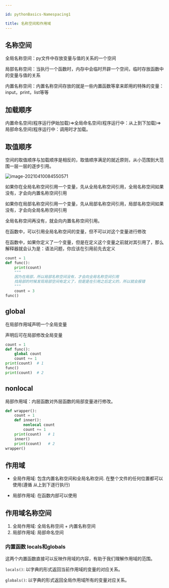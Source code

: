 ```yaml
---

id: pythonBasics-Namespacing1

title: 名称空间和作用域
---
```


## 名称空间

全局名称空间：py文件中存放变量与值的关系的一个空间

局部名称空间：当执行一个函数时，内存中会临时开辟一个空间，临时存放函数中的变量与值的关系

内置名称空间：内置名称空间存放的就是一些内置函数等拿来即用的特殊的变量：input，print，list等等

## 加载顺序

内置命名空间(程序运行伊始加载)=>全局命名空间(程序运行中：从上到下加载)=>局部命名空间(程序运行中：调用时才加载。

## 取值顺序

空间的取值顺序与加载顺序是相反的，取值顺序满足的就近原则，从小范围到大范围一层一层的逐步引用。

![image-20210410084550571](https://gitee.com/JqM1n/biog-image/raw/master/20210410084550.png)

如果你在全局名称空间引用一个变量，先从全局名称空间引用，全局名称空间如果没有，才会向内置名称空间引用

如果你在局部名称空间引用一个变量，先从局部名称空间引用，局部名称空间如果没有，才会向全局名称空间引用

全局名称空间再没有，就会向内置名称空间引用。

在函数中，可以引用全局名称空间的变量，但不可以对这个变量进行修改

在函数中，如果你定义了一个变量，但是在定义这个变量之前就对其引用了，那么解释器就会认为是：语法问题，你应该在引用前先去定义

```python
count = 1
def func():
    print(count)  
    """
    因为在局部，所以局部名称空间没有，才会向全局名称空间引用
    找局部的时候发现局部空间有定义了，但是是在引用之后定义的，所以就会报错
    """
    count = 3
func() 
```

## global

在局部作用域声明一个全局变量

声明后可在局部修改全局变量

```python
count = 1
def func():
    global count
    count += 1
print(count)  # 1    
func()    
print(count)  # 2
```

## nonlocal

局部作用域：内层函数对外层函数的局部变量进行修改。

```python
def wrapper():
    count = 1
    def inner():
        nonlocal count
        count += 1
    print(count)   # 1
    inner()
    print(count)   # 2
wrapper()
```

## 作用域

- 全局作用域: 包含内置名称空间和全局名称空间. 在整个文件的任何位置都可以使用(遵循 从上到下逐⾏执行)

- 局部作用域: 在函数内部可以使用

## 作用域名称空间

1. 全局作用域: 全局名称空间 + 内置名称空间
2. 局部作用域: 局部命名空间

### 内置函数 locals和globals

这两个内置函数直接可以反映作用域的内容，有助于我们理解作用域的范围。

`locals()`: 以字典的形式返回当前作用域的变量的对应关系。

`globals()`: 以字典的形式返回全局作用域所有的变量对应关系。